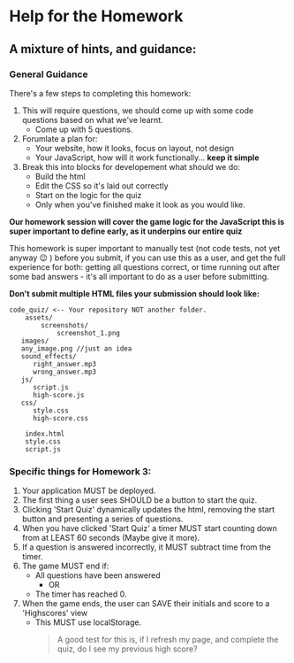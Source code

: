 # Help for the Homework

## A mixture of hints, and guidance:

### General Guidance

There's a few steps to completing this homework:

1. This will require questions, we should come up with some code questions based on what we've learnt.
   - Come up with 5 questions.
2. Forumlate a plan for:
   - Your website, how it looks, focus on layout, not design
   - Your JavaScript, how will it work functionally... **keep it simple**
3. Break this into blocks for developement what should we do:
   - Build the html
   - Edit the CSS so it's laid out correctly
   - Start on the logic for the quiz
   - Only when you've finished make it look as you would like.

**Our homework session will cover the game logic for the JavaScript this is super important to define early, as it underpins our entire quiz**

This homework is super important to manually test (not code tests, not yet anyway :wink: ) before you submit, if you can use this as a user, and get the full experience for both: getting all questions correct, or time running out after some bad answers - it's all important to do as a user before submitting.

**Don't submit multiple HTML files your submission should look like:**

```
code_quiz/ <-- Your repository NOT another folder.
	assets/
		screenshots/
			screenshot_1.png
   images/
   any_image.png //just an idea
   sound_effects/
      right_answer.mp3
      wrong_answer.mp3
   js/
      script.js
      high-score.js
   css/
      style.css
      high-score.css

	index.html
	style.css
	script.js
```

### Specific things for Homework 3:

1. Your application MUST be deployed.
2. The first thing a user sees SHOULD be a button to start the quiz.
3. Clicking 'Start Quiz' dynamically updates the html, removing the start button and presenting a series of questions.
4. When you have clicked 'Start Quiz' a timer MUST start counting down from at LEAST 60 seconds (Maybe give it more).
5. If a question is answered incorrectly, it MUST subtract time from the timer.
6. The game MUST end if:
   - All questions have been answered
     - OR
   - The timer has reached 0.
7. When the game ends, the user can SAVE their initials and score to a 'Highscores' view
   - This MUST use localStorage.
     > A good test for this is, if I refresh my page, and complete the quiz, do I see my previous high score?

